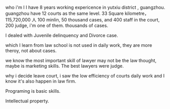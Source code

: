 who i'm I 
I have 8 years working expericence in yutxiu district , guangzhou. guangzhou have 12 courts as the same level.
33 Square kilometre，115,720,000 人 100 minlin, 50 thousand cases, and 400 staff in the court, 200 judge, i'm one of them. thousands of cases. 

I dealed with Juvenile delinquency and Divorce case. 

which I learn from law school is not used in daily work, they are more theroy, not about cases. 

we know the most important skill of lawyer may not be the law thought, maybe is marketing skills. The best lawyers were judge. 

why i decide leave court, i saw the low	efficiency of courts daily work and I know it's also happen in law firm. 

Programing is basic skills. 

Intellectual property. 

